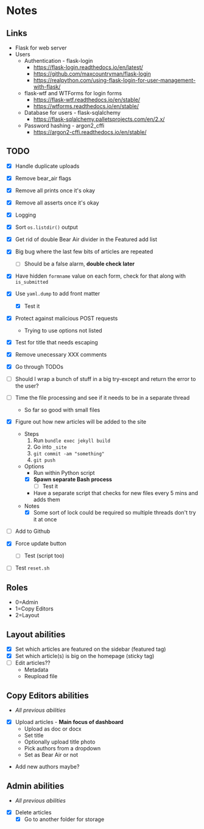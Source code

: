 # Notes

## Links
- Flask for web server
- Users
  - Authentication - flask-login
    - https://flask-login.readthedocs.io/en/latest/
    - https://github.com/maxcountryman/flask-login
    - https://realpython.com/using-flask-login-for-user-management-with-flask/
  - flask-wtf and WTForms for login forms
    - https://flask-wtf.readthedocs.io/en/stable/
    - https://wtforms.readthedocs.io/en/stable/
  - Database for users - flask-sqlalchemy
    - https://flask-sqlalchemy.palletsprojects.com/en/2.x/
  - Password hashing - argon2_cffi
    - https://argon2-cffi.readthedocs.io/en/stable/

## TODO
- [x] Handle duplicate uploads
- [x] Remove bear_air flags
- [x] Remove all prints once it's okay
- [x] Remove all asserts once it's okay
- [x] Logging
- [x] Sort `os.listdir()` output
- [x] Get rid of double Bear Air divider in the Featured add list
- [x] Big bug where the last few bits of articles are repeated
  - [ ] Should be a false alarm, **double check later**
- [x] Have hidden `formname` value on each form, check for that along with `is_submitted`
- [x] Use `yaml.dump` to add front matter
  - [x] Test it
- [x] Protect against malicious POST requests
  - Trying to use options not listed
- [x] Test for title that needs escaping
- [x] Remove unecessary XXX comments
- [x] Go through TODOs
- [ ] Should I wrap a bunch of stuff in a big try-except and return the error to the user?
- [ ] Time the file processing and see if it needs to be in a separate thread
  - So far so good with small files
- [x] Figure out how new articles will be added to the site
  - Steps
    1. Run `bundle exec jekyll build`
    2. Go into `_site`
    3. `git commit -am "something"`
    4. `git push`
  - Options
    - Run within Python script
    - [x] **Spawn separate Bash process**
      - [ ] Test it
    - Have a separate script that checks for new files every 5 mins and adds them
  - Notes
    - [x] Some sort of lock could be required so multiple threads don't try it at once
- [ ] Add to Github
- [x] Force update button
  - [ ] Test (script too)
- [ ] Test `reset.sh`


## Roles
- 0=Admin
- 1=Copy Editors
- 2=Layout

## Layout abilities
- [x] Set which articles are featured on the sidebar (featured tag)
- [x] Set which article(s) is big on the homepage (sticky tag)
- [ ] Edit articles??
  - Metadata
  - Reupload file

## Copy Editors abilities
- *All previous abilities*
- [x] Upload articles - **Main focus of dashboard**
  - Upload as doc or docx
  - Set title
  - Optionally upload title photo
  - Pick authors from a dropdown
  - Set as Bear Air or not
- Add new authors maybe?

## Admin abilities
- *All previous abilities*
- [x] Delete articles
  - [x] Go to another folder for storage
